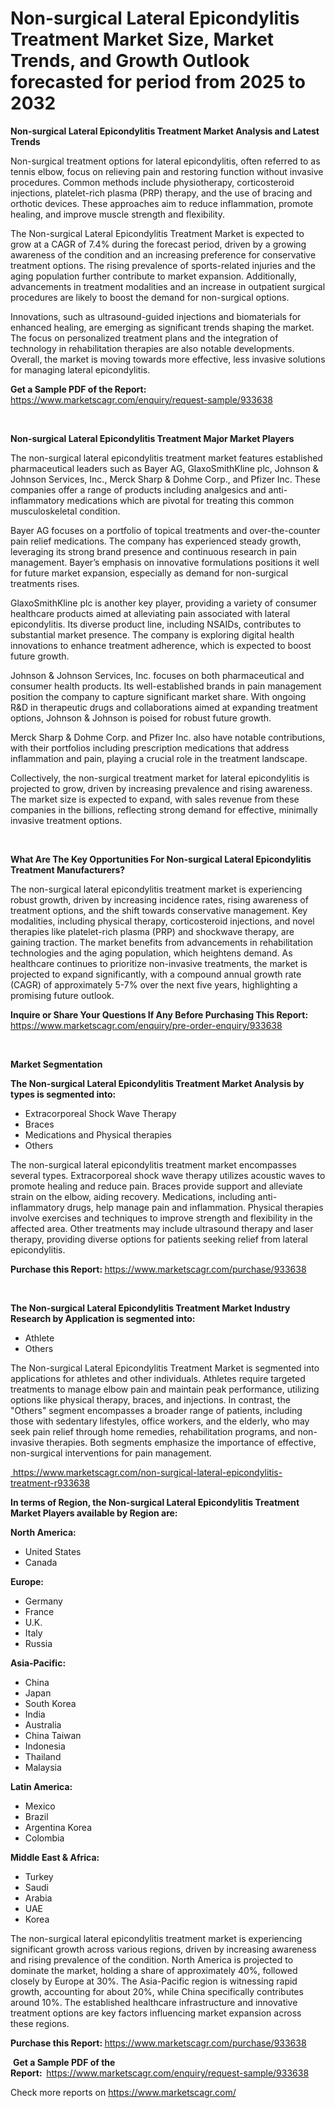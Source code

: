 <p><h1>Non-surgical Lateral Epicondylitis Treatment Market Size, Market Trends, and Growth Outlook forecasted for period from 2025 to 2032</h1></p><p><strong>Non-surgical Lateral Epicondylitis Treatment Market Analysis and Latest Trends</strong></p>
<p><p>Non-surgical treatment options for lateral epicondylitis, often referred to as tennis elbow, focus on relieving pain and restoring function without invasive procedures. Common methods include physiotherapy, corticosteroid injections, platelet-rich plasma (PRP) therapy, and the use of bracing and orthotic devices. These approaches aim to reduce inflammation, promote healing, and improve muscle strength and flexibility. </p><p>The Non-surgical Lateral Epicondylitis Treatment Market is expected to grow at a CAGR of 7.4% during the forecast period, driven by a growing awareness of the condition and an increasing preference for conservative treatment options. The rising prevalence of sports-related injuries and the aging population further contribute to market expansion. Additionally, advancements in treatment modalities and an increase in outpatient surgical procedures are likely to boost the demand for non-surgical options. </p><p>Innovations, such as ultrasound-guided injections and biomaterials for enhanced healing, are emerging as significant trends shaping the market. The focus on personalized treatment plans and the integration of technology in rehabilitation therapies are also notable developments. Overall, the market is moving towards more effective, less invasive solutions for managing lateral epicondylitis.</p></p>
<p><strong>Get a Sample PDF of the Report:&nbsp;</strong> <a href="https://www.marketscagr.com/enquiry/request-sample/933638?utm_campaign=2097&utm_medium=2&utm_source=Github&utm_content=ia&utm_term=03032025&utm_id=non-surgical-lateral-epicondylitis-treatment">https://www.marketscagr.com/enquiry/request-sample/933638</a></p>
<p>&nbsp;</p>
<p><strong>Non-surgical Lateral Epicondylitis Treatment Major Market Players</strong></p>
<p><p>The non-surgical lateral epicondylitis treatment market features established pharmaceutical leaders such as Bayer AG, GlaxoSmithKline plc, Johnson & Johnson Services, Inc., Merck Sharp & Dohme Corp., and Pfizer Inc. These companies offer a range of products including analgesics and anti-inflammatory medications which are pivotal for treating this common musculoskeletal condition.</p><p>Bayer AG focuses on a portfolio of topical treatments and over-the-counter pain relief medications. The company has experienced steady growth, leveraging its strong brand presence and continuous research in pain management. Bayer’s emphasis on innovative formulations positions it well for future market expansion, especially as demand for non-surgical treatments rises.</p><p>GlaxoSmithKline plc is another key player, providing a variety of consumer healthcare products aimed at alleviating pain associated with lateral epicondylitis. Its diverse product line, including NSAIDs, contributes to substantial market presence. The company is exploring digital health innovations to enhance treatment adherence, which is expected to boost future growth.</p><p>Johnson & Johnson Services, Inc. focuses on both pharmaceutical and consumer health products. Its well-established brands in pain management position the company to capture significant market share. With ongoing R&D in therapeutic drugs and collaborations aimed at expanding treatment options, Johnson & Johnson is poised for robust future growth.</p><p>Merck Sharp & Dohme Corp. and Pfizer Inc. also have notable contributions, with their portfolios including prescription medications that address inflammation and pain, playing a crucial role in the treatment landscape. </p><p>Collectively, the non-surgical treatment market for lateral epicondylitis is projected to grow, driven by increasing prevalence and rising awareness. The market size is expected to expand, with sales revenue from these companies in the billions, reflecting strong demand for effective, minimally invasive treatment options.</p></p>
<p>&nbsp;</p>
<p><strong>What Are The Key Opportunities For Non-surgical Lateral Epicondylitis Treatment Manufacturers?</strong></p>
<p><p>The non-surgical lateral epicondylitis treatment market is experiencing robust growth, driven by increasing incidence rates, rising awareness of treatment options, and the shift towards conservative management. Key modalities, including physical therapy, corticosteroid injections, and novel therapies like platelet-rich plasma (PRP) and shockwave therapy, are gaining traction. The market benefits from advancements in rehabilitation technologies and the aging population, which heightens demand. As healthcare continues to prioritize non-invasive treatments, the market is projected to expand significantly, with a compound annual growth rate (CAGR) of approximately 5-7% over the next five years, highlighting a promising future outlook.</p></p>
<p><strong>Inquire or Share Your Questions If Any Before Purchasing This Report:</strong> <a href="https://www.marketscagr.com/enquiry/pre-order-enquiry/933638?utm_campaign=2097&utm_medium=2&utm_source=Github&utm_content=ia&utm_term=03032025&utm_id=non-surgical-lateral-epicondylitis-treatment">https://www.marketscagr.com/enquiry/pre-order-enquiry/933638</a></p>
<p>&nbsp;</p>
<p><strong>Market Segmentation</strong></p>
<p><strong>The Non-surgical Lateral Epicondylitis Treatment Market Analysis by types is segmented into:</strong></p>
<p><ul><li>Extracorporeal Shock Wave Therapy</li><li>Braces</li><li>Medications and Physical therapies</li><li>Others</li></ul></p>
<p><p>The non-surgical lateral epicondylitis treatment market encompasses several types. Extracorporeal shock wave therapy utilizes acoustic waves to promote healing and reduce pain. Braces provide support and alleviate strain on the elbow, aiding recovery. Medications, including anti-inflammatory drugs, help manage pain and inflammation. Physical therapies involve exercises and techniques to improve strength and flexibility in the affected area. Other treatments may include ultrasound therapy and laser therapy, providing diverse options for patients seeking relief from lateral epicondylitis.</p></p>
<p><strong>Purchase this Report:&nbsp;</strong><a href="https://www.marketscagr.com/purchase/933638?utm_campaign=2097&utm_medium=2&utm_source=Github&utm_content=ia&utm_term=03032025&utm_id=non-surgical-lateral-epicondylitis-treatment">https://www.marketscagr.com/purchase/933638</a></p>
<p>&nbsp;</p>
<p><strong>The Non-surgical Lateral Epicondylitis Treatment Market Industry Research by Application is segmented into:</strong></p>
<p><ul><li>Athlete</li><li>Others</li></ul></p>
<p><p>The Non-surgical Lateral Epicondylitis Treatment Market is segmented into applications for athletes and other individuals. Athletes require targeted treatments to manage elbow pain and maintain peak performance, utilizing options like physical therapy, braces, and injections. In contrast, the "Others" segment encompasses a broader range of patients, including those with sedentary lifestyles, office workers, and the elderly, who may seek pain relief through home remedies, rehabilitation programs, and non-invasive therapies. Both segments emphasize the importance of effective, non-surgical interventions for pain management.</p></p>
<p><a href="https://www.marketscagr.com/non-surgical-lateral-epicondylitis-treatment-r933638?utm_campaign=2097&utm_medium=2&utm_source=Github&utm_content=ia&utm_term=03032025&utm_id=non-surgical-lateral-epicondylitis-treatment">&nbsp;https://www.marketscagr.com/non-surgical-lateral-epicondylitis-treatment-r933638</a></p>
<p><strong>In terms of Region, the Non-surgical Lateral Epicondylitis Treatment Market Players available by Region are:</strong></p>
<p>
    <p> <strong> North America: </strong>
        <ul>
            <li>United States</li>
            <li>Canada</li>
        </ul>
        </p> 
    <p> <strong> Europe: </strong>
        <ul>
            <li>Germany</li>
            <li>France</li>
            <li>U.K.</li>
            <li>Italy</li>
            <li>Russia</li>
        </ul>
        </p> 
    <p> <strong> Asia-Pacific: </strong>
        <ul>
            <li>China</li>
            <li>Japan</li>
            <li>South Korea</li>
            <li>India</li>
            <li>Australia</li>
            <li>China Taiwan</li>
            <li>Indonesia</li>
            <li>Thailand</li>
            <li>Malaysia</li>
        </ul>
        </p> 
    <p> <strong> Latin America: </strong>
        <ul>
            <li>Mexico</li>
            <li>Brazil</li>
            <li>Argentina Korea</li>
            <li>Colombia</li>
        </ul>
        </p> 
    <p> <strong> Middle East & Africa: </strong>
        <ul>
            <li>Turkey</li>
            <li>Saudi</li>
            <li>Arabia</li>
            <li>UAE</li>
            <li>Korea</li>
        </ul>
    </p>
    </p>
<p><p>The non-surgical lateral epicondylitis treatment market is experiencing significant growth across various regions, driven by increasing awareness and rising prevalence of the condition. North America is projected to dominate the market, holding a share of approximately 40%, followed closely by Europe at 30%. The Asia-Pacific region is witnessing rapid growth, accounting for about 20%, while China specifically contributes around 10%. The established healthcare infrastructure and innovative treatment options are key factors influencing market expansion across these regions.</p></p>
<p><strong>Purchase this Report: </strong><a href="https://www.marketscagr.com/purchase/933638?utm_campaign=2097&utm_medium=2&utm_source=Github&utm_content=ia&utm_term=03032025&utm_id=non-surgical-lateral-epicondylitis-treatment">https://www.marketscagr.com/purchase/933638</a></p>
<p>&nbsp;<strong>Get a Sample PDF of the Report:&nbsp;&nbsp;</strong><a href="https://www.marketscagr.com/enquiry/request-sample/933638?utm_campaign=2097&utm_medium=2&utm_source=Github&utm_content=ia&utm_term=03032025&utm_id=non-surgical-lateral-epicondylitis-treatment">https://www.marketscagr.com/enquiry/request-sample/933638</a></p>
<p><strong></strong></p>
<p>Check more reports on <a href="https://www.marketscagr.com/?utm_campaign=2097&utm_medium=2&utm_source=Github&utm_content=ia&utm_term=03032025&utm_id=non-surgical-lateral-epicondylitis-treatment">https://www.marketscagr.com/</a></p>